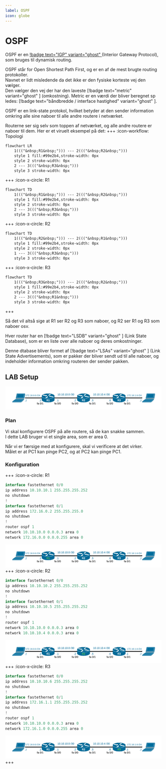```yaml
---
label: OSPF
icon: globe
---
```


# OSPF

OSPF er en [!badge text="IGP" variant="ghost" ](/test.md) (Interior Gateway Protocol), som bruges til dynamisk routing.<br>

OSPF står for Open Shortest Path First, og er en af de mest brugte routing protokoller.<br>
Navnet er lidt misledende da det ikke er den fysiske korteste vej den vælger.<br>
Den vælger den vej der har den laveste [!badge text="metric" variant="ghost" ] (omkostning).
Metric er en værdi der bliver beregnet sp ledes: [!badge text="båndbredde / interface hastighed" variant="ghost" ].<br>




OSPF er en link-state protokol, hvilket betyder at den sender information omkring alle sine naboer til alle andre routere i netværket.

Routerne ser sig selv som toppen af netværket, og alle andre routere er naboer til dem.
Her er et viruelt eksempel på det:
+++ :icon-workflow: Topologi
```mermaid
flowchart LR
	1((("&nbsp;R1&nbsp;"))) --- 2((("&nbsp;R2&nbsp;")))
	style 1 fill:#99e2b4,stroke-width: 0px
	style 2 stroke-width: 0px
	2 --- 3((("&nbsp;R3&nbsp;")))
	style 3 stroke-width: 0px
```
+++ :icon-x-circle: R1
```mermaid
flowchart TD
	1((("&nbsp;R1&nbsp;"))) --- 2((("&nbsp;R2&nbsp;")))
	style 1 fill:#99e2b4,stroke-width: 0px
	style 2 stroke-width: 0px
	2 --- 3((("&nbsp;R3&nbsp;")))
	style 3 stroke-width: 0px
```

+++ :icon-x-circle: R2
```mermaid
flowchart TD
	1((("&nbsp;R2&nbsp;"))) --- 2((("&nbsp;R1&nbsp;")))
	style 1 fill:#99e2b4,stroke-width: 0px
	style 2 stroke-width: 0px
	1 --- 3((("&nbsp;R3&nbsp;")))
	style 3 stroke-width: 0px
```
+++ :icon-x-circle: R3
```mermaid
flowchart TD
	1((("&nbsp;R3&nbsp;"))) --- 2((("&nbsp;R2&nbsp;")))
	style 1 fill:#99e2b4,stroke-width: 0px
	style 2 stroke-width: 0px
	2 --- 3((("&nbsp;R1&nbsp;")))
	style 3 stroke-width: 0px
```
+++

Så det vil altså sige at R1 ser R2 og R3 som naboer, og R2 ser R1 og R3 som naboer osv.

Hver router har en [!badge text="LSDB" variant="ghost" ] (Link State Database), som er en liste over alle naboer og deres omkostninger.

Denne dtabase bliver formet af [!badge text="LSAs" variant="ghost" ] (Link State Advertisements), som er pakker der bliver sendt ud til alle naboer, og indeholder information omkring routeren der sender pakken.


## LAB Setup

![](/img/OSPF.png) 

### Plan

Vi skal konfigurere OSPF på alle routere, så de kan snakke sammen.<br>
I dette LAB bruger vi et single area, som er area 0.

Når vi er færsige med at konfigurere, skal vi verificere at det virker.<br>
Målet er at PC1 kan pinge PC2, og at PC2 kan pinge PC1.

### Konfiguration

+++ :icon-x-circle: R1
```js
interface fastethernet 0/0
ip address 10.10.10.1 255.255.255.252
no shutdown
!
interface fastethernet 0/1
ip address 172.16.0.2 255.255.255.0
no shutdown
!
router ospf 1
network 10.10.10.0 0.0.0.3 area 0
network 172.16.0.0 0.0.0.255 area 0
```
![](/img/OSPF_R1.png) 
+++ :icon-x-circle: R2
```js
interface fastethernet 0/0
ip address 10.10.10.2 255.255.255.252
no shutdown
!
interface fastethernet 0/1
ip address 10.10.10.5 255.255.255.252
no shutdown
!
router ospf 1
network 10.10.10.0 0.0.0.3 area 0
network 10.10.10.4 0.0.0.3 area 0
```
![](/img/OSPF_R2.png)
+++ :icon-x-circle: R3
```js
interface fastethernet 0/0
ip address 10.10.10.6 255.255.255.252
no shutdown
!
interface fastethernet 0/1
ip address 172.16.1.1 255.255.255.252
no shutdown
!
router ospf 1
network 10.10.10.0 0.0.0.3 area 0
network 172.16.1.0 0.0.0.255 area 0
```
![](/img/OSPF_R3.png)
+++





